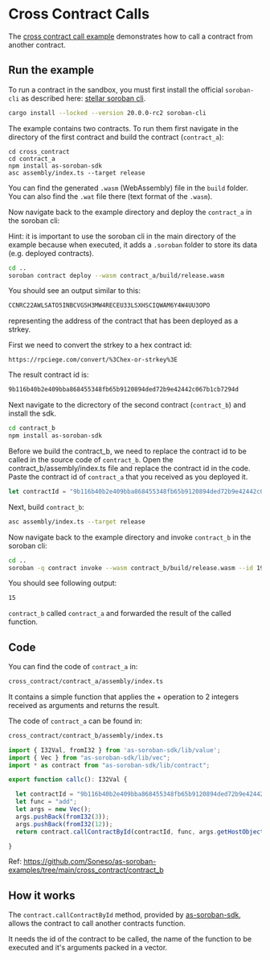 # Cross Contract Calls

The [cross contract call example](https://github.com/Soneso/as-soroban-examples/tree/main/cross_contract) demonstrates how to call a contract from another contract.


## Run the example

To run a contract in the sandbox, you must first install the official `soroban-cli` as described here: [stellar soroban cli](https://github.com/stellar/soroban-cli).

```sh
cargo install --locked --version 20.0.0-rc2 soroban-cli
```

The example contains two contracts. To run them first navigate in the directory of the first contract and build the contract (`contract_a`):

```shell
cd cross_contract
cd contract_a
npm install as-soroban-sdk
asc assembly/index.ts --target release
```

You can find the generated `.wasm` (WebAssembly) file in the `build` folder. You can also find the `.wat` file there (text format of the `.wasm`).

Now navigate back to the example directory and deploy the `contract_a` in the soroban cli:

Hint: it is important to use the soroban cli in the main directory of the example because when executed, it adds a `.soroban` folder to store its data (e.g. deployed contracts).

```sh
cd ..
soroban contract deploy --wasm contract_a/build/release.wasm
```

You should see an output similar to this:

```sh
CCNRC22AWLSATO5INBCVGSH3MW4RECEU33LSXHSCIQWAM6Y4W4UU3OPO
```
representing the address of the contract that has been deployed as a strkey.

First we need to convert the strkey to a hex contract id:

```
https://rpciege.com/convert/%3Chex-or-strkey%3E
```

The result contract id is:

```sh
9b116b40b2e409bba868455348fb65b9120894ded72b9e42442c067b1cb7294d
```

Next navigate to the dicrectory of the second contract (`contract_b`) and install the sdk.

```sh
cd contract_b
npm install as-soroban-sdk
```

Before we build the contract_b, we need to replace the contract id to be called in the source code of `contract_b`. 
Open the contract_b/assembly/index.ts file and replace the contract id in the code. Paste the contract id of `contract_a` that you received as you deployed it.

```typescript
let contractId = "9b116b40b2e409bba868455348fb65b9120894ded72b9e42442c067b1cb7294d";
```

Next, build `contract_b`:

```sh
asc assembly/index.ts --target release
```

Now navigate back to the example directory and invoke `contract_b` in the soroban cli:

```sh
cd ..
soroban -q contract invoke --wasm contract_b/build/release.wasm --id 19 -- callc
```

You should see following output:
```sh
15
```

`contract_b` called `contract_a` and forwarded the result of the called function.


## Code

You can find the code of `contract_a` in:

```sh
cross_contract/contract_a/assembly/index.ts
```
It contains a simple function that applies the + operation to 2 integers received as arguments and returns the result.

The code of `contract_a` can be found in:

```sh
cross_contract/contract_b/assembly/index.ts
```


```typescript
import { I32Val, fromI32 } from 'as-soroban-sdk/lib/value';
import { Vec } from "as-soroban-sdk/lib/vec";
import * as contract from "as-soroban-sdk/lib/contract";

export function callc(): I32Val {

  let contractId = "9b116b40b2e409bba868455348fb65b9120894ded72b9e42442c067b1cb7294d";
  let func = "add";
  let args = new Vec();
  args.pushBack(fromI32(3));
  args.pushBack(fromI32(12));
  return contract.callContractById(contractId, func, args.getHostObject());

}
```

Ref: https://github.com/Soneso/as-soroban-examples/tree/main/cross_contract/contract_b

## How it works

The `contract.callContractById` method, provided by [as-soroban-sdk](https://github.com/Soneso/as-soroban-sdk), allows the contract to call another contracts function.

It needs the id of the contract to be called, the name of the function to be executed and it's arguments packed in a vector.
